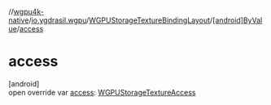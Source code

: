 //[wgpu4k-native](../../../../index.md)/[io.ygdrasil.wgpu](../../index.md)/[WGPUStorageTextureBindingLayout](../index.md)/[[android]ByValue](index.md)/[access](access.md)

# access

[android]\
open override var [access](access.md): [WGPUStorageTextureAccess](../../-w-g-p-u-storage-texture-access/index.md)